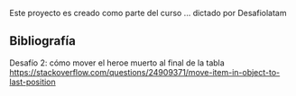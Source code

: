 Este proyecto es creado como parte del curso ... dictado por Desafiolatam

## Bibliografía

Desafío 2: cómo mover el heroe muerto al final de la tabla
https://stackoverflow.com/questions/24909371/move-item-in-object-to-last-position
